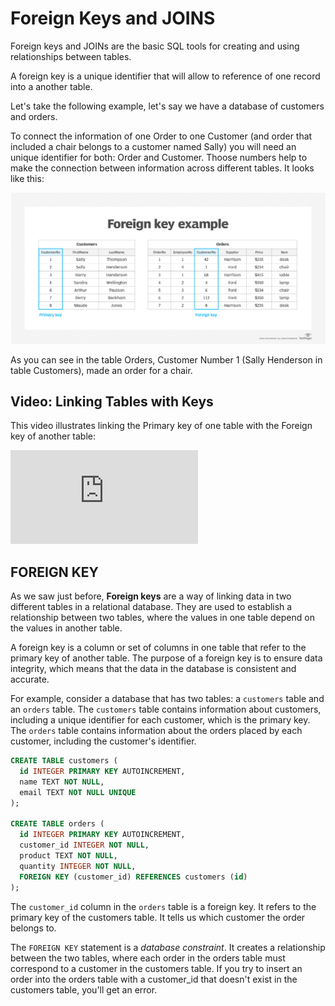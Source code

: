 # Foreign Keys and JOINS

Foreign keys and JOINs are the basic SQL tools for creating and using relationships between tables.

A foreign key is a unique identifier that will allow to reference of one record into a another table.

Let's take the following example, let's say we have a database of customers and orders.

To connect the information of one Order to one Customer (and order that included a chair belongs to a customer named Sally) you will need an unique identifier for both: Order and Customer. Thoose numbers help to make the connection between information across different tables. It looks like this:

![foreign-key](../../images/foreign-key-example.png)

As you can see in the table Orders, Customer Number 1 (Sally Henderson in table Customers), made an order for a chair.

## Video: Linking Tables with Keys

This video illustrates linking the Primary key of one table with the Foreign key of another table:

<div class="embed"><iframe src="https://www.youtube.com/embed/B5r8CcTUs5Y" title="YouTube video player" frameborder="0" allow="accelerometer; autoplay; clipboard-write; encrypted-media; gyroscope; picture-in-picture; web-share" allowfullscreen></iframe></div>

## FOREIGN KEY

As we saw just before, **Foreign keys** are a way of linking data in two different tables in a relational database. They are used to establish a relationship between two tables, where the values in one table depend on the values in another table.

A foreign key is a column or set of columns in one table that refer to the primary key of another table. The purpose of a foreign key is to ensure data integrity, which means that the data in the database is consistent and accurate.

For example, consider a database that has two tables: a `customers` table and an `orders` table. The `customers` table contains information about customers, including a unique identifier for each customer, which is the primary key. The `orders` table contains information about the orders placed by each customer, including the customer's identifier. 

```sql
CREATE TABLE customers (
  id INTEGER PRIMARY KEY AUTOINCREMENT,
  name TEXT NOT NULL,
  email TEXT NOT NULL UNIQUE
);

CREATE TABLE orders (
  id INTEGER PRIMARY KEY AUTOINCREMENT,
  customer_id INTEGER NOT NULL,
  product TEXT NOT NULL,
  quantity INTEGER NOT NULL,
  FOREIGN KEY (customer_id) REFERENCES customers (id)
);
```

The `customer_id` column in the `orders` table is a foreign key. It refers to the primary key of the customers table. It tells us which customer the order belongs to.

The `FOREIGN KEY` statement is a _database constraint_. It creates a relationship between the two tables, where each order in the orders table must correspond to a customer in the customers table. If you try to insert an order into the orders table with a customer_id that doesn't exist in the customers table, you'll get an error.

